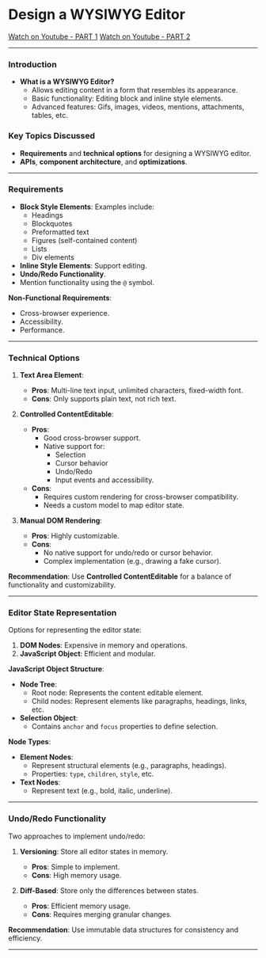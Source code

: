 # Design a WYSIWYG Editor

[Watch on Youtube - PART 1](https://www.youtube.com/watch?v=Uzv9kV4NQ3E)
[Watch on Youtube - PART 2](https://www.youtube.com/watch?v=9Z4aHF7AZGc)

---

### Introduction

- **What is a WYSIWYG Editor?**
  - Allows editing content in a form that resembles its appearance.
  - Basic functionality: Editing block and inline style elements.
  - Advanced features: Gifs, images, videos, mentions, attachments, tables, etc.

### Key Topics Discussed

- **Requirements** and **technical options** for designing a WYSIWYG editor.
- **APIs**, **component architecture**, and **optimizations**.

---

### Requirements

- **Block Style Elements**: Examples include:
  - Headings
  - Blockquotes
  - Preformatted text
  - Figures (self-contained content)
  - Lists
  - Div elements
- **Inline Style Elements**: Support editing.
- **Undo/Redo Functionality**.
- Mention functionality using the `@` symbol.

**Non-Functional Requirements**:

- Cross-browser experience.
- Accessibility.
- Performance.

---

### Technical Options

1. **Text Area Element**:

   - **Pros**: Multi-line text input, unlimited characters, fixed-width font.
   - **Cons**: Only supports plain text, not rich text.

2. **Controlled ContentEditable**:

   - **Pros**:
     - Good cross-browser support.
     - Native support for:
       - Selection
       - Cursor behavior
       - Undo/Redo
       - Input events and accessibility.
   - **Cons**:
     - Requires custom rendering for cross-browser compatibility.
     - Needs a custom model to map editor state.

3. **Manual DOM Rendering**:
   - **Pros**: Highly customizable.
   - **Cons**:
     - No native support for undo/redo or cursor behavior.
     - Complex implementation (e.g., drawing a fake cursor).

**Recommendation**: Use **Controlled ContentEditable** for a balance of functionality and customizability.

---

### Editor State Representation

Options for representing the editor state:

1. **DOM Nodes**: Expensive in memory and operations.
2. **JavaScript Object**: Efficient and modular.

**JavaScript Object Structure**:

- **Node Tree**:
  - Root node: Represents the content editable element.
  - Child nodes: Represent elements like paragraphs, headings, links, etc.
- **Selection Object**:
  - Contains `anchor` and `focus` properties to define selection.

**Node Types**:

- **Element Nodes**:
  - Represent structural elements (e.g., paragraphs, headings).
  - Properties: `type`, `children`, `style`, etc.
- **Text Nodes**:
  - Represent text (e.g., bold, italic, underline).

---

### Undo/Redo Functionality

Two approaches to implement undo/redo:

1. **Versioning**: Store all editor states in memory.

   - **Pros**: Simple to implement.
   - **Cons**: High memory usage.

2. **Diff-Based**: Store only the differences between states.
   - **Pros**: Efficient memory usage.
   - **Cons**: Requires merging granular changes.

**Recommendation**: Use immutable data structures for consistency and efficiency.

---
